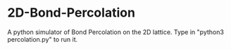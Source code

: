 # 2D-Bond-Percolation

A python simulator of Bond Percolation on the 2D lattice. Type in "python3 percolation.py" to run it.
